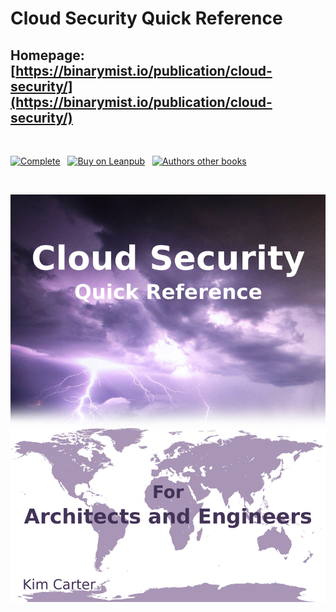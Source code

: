 # Cloud Security Quick Reference
## Homepage: [https://binarymist.io/publication/cloud-security/](https://binarymist.io/publication/cloud-security/)

<br>

[![Complete](https://img.shields.io/badge/complete-1%25-brightgreen.svg)](https://binarymist.io/publication/cloud-security/) &nbsp; [![Buy on Leanpub](https://img.shields.io/badge/buy-leanpub-green.svg)](https://leanpub.com/cloudsecurity-quickreference) &nbsp; [![Authors other books](https://img.shields.io/badge/author%27s-other%20books-blue.svg)](https://binarymist.io/publication/kims-selected-publications/)

<br>

[![cloud security quick reference](manuscript/images/title_page.jpg)](https://leanpub.com/cloudsecurity-quickreference)
